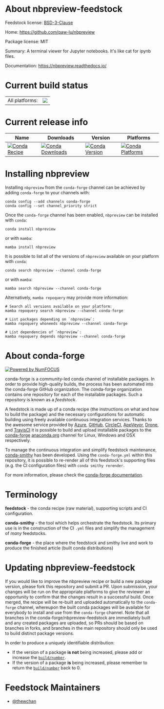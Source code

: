 About nbpreview-feedstock
=========================

Feedstock license: [BSD-3-Clause](https://github.com/conda-forge/nbpreview-feedstock/blob/main/LICENSE.txt)

Home: https://github.com/paw-lu/nbpreview

Package license: MIT

Summary: A terminal viewer for Jupyter notebooks. It's like cat for ipynb files.

Documentation: https://nbpreview.readthedocs.io/

Current build status
====================


<table><tr><td>All platforms:</td>
    <td>
      <a href="https://dev.azure.com/conda-forge/feedstock-builds/_build/latest?definitionId=15972&branchName=main">
        <img src="https://dev.azure.com/conda-forge/feedstock-builds/_apis/build/status/nbpreview-feedstock?branchName=main">
      </a>
    </td>
  </tr>
</table>

Current release info
====================

| Name | Downloads | Version | Platforms |
| --- | --- | --- | --- |
| [![Conda Recipe](https://img.shields.io/badge/recipe-nbpreview-green.svg)](https://anaconda.org/conda-forge/nbpreview) | [![Conda Downloads](https://img.shields.io/conda/dn/conda-forge/nbpreview.svg)](https://anaconda.org/conda-forge/nbpreview) | [![Conda Version](https://img.shields.io/conda/vn/conda-forge/nbpreview.svg)](https://anaconda.org/conda-forge/nbpreview) | [![Conda Platforms](https://img.shields.io/conda/pn/conda-forge/nbpreview.svg)](https://anaconda.org/conda-forge/nbpreview) |

Installing nbpreview
====================

Installing `nbpreview` from the `conda-forge` channel can be achieved by adding `conda-forge` to your channels with:

```
conda config --add channels conda-forge
conda config --set channel_priority strict
```

Once the `conda-forge` channel has been enabled, `nbpreview` can be installed with `conda`:

```
conda install nbpreview
```

or with `mamba`:

```
mamba install nbpreview
```

It is possible to list all of the versions of `nbpreview` available on your platform with `conda`:

```
conda search nbpreview --channel conda-forge
```

or with `mamba`:

```
mamba search nbpreview --channel conda-forge
```

Alternatively, `mamba repoquery` may provide more information:

```
# Search all versions available on your platform:
mamba repoquery search nbpreview --channel conda-forge

# List packages depending on `nbpreview`:
mamba repoquery whoneeds nbpreview --channel conda-forge

# List dependencies of `nbpreview`:
mamba repoquery depends nbpreview --channel conda-forge
```


About conda-forge
=================

[![Powered by
NumFOCUS](https://img.shields.io/badge/powered%20by-NumFOCUS-orange.svg?style=flat&colorA=E1523D&colorB=007D8A)](https://numfocus.org)

conda-forge is a community-led conda channel of installable packages.
In order to provide high-quality builds, the process has been automated into the
conda-forge GitHub organization. The conda-forge organization contains one repository
for each of the installable packages. Such a repository is known as a *feedstock*.

A feedstock is made up of a conda recipe (the instructions on what and how to build
the package) and the necessary configurations for automatic building using freely
available continuous integration services. Thanks to the awesome service provided by
[Azure](https://azure.microsoft.com/en-us/services/devops/), [GitHub](https://github.com/),
[CircleCI](https://circleci.com/), [AppVeyor](https://www.appveyor.com/),
[Drone](https://cloud.drone.io/welcome), and [TravisCI](https://travis-ci.com/)
it is possible to build and upload installable packages to the
[conda-forge](https://anaconda.org/conda-forge) [anaconda.org](https://anaconda.org/)
channel for Linux, Windows and OSX respectively.

To manage the continuous integration and simplify feedstock maintenance,
[conda-smithy](https://github.com/conda-forge/conda-smithy) has been developed.
Using the ``conda-forge.yml`` within this repository, it is possible to re-render all of
this feedstock's supporting files (e.g. the CI configuration files) with ``conda smithy rerender``.

For more information, please check the [conda-forge documentation](https://conda-forge.org/docs/).

Terminology
===========

**feedstock** - the conda recipe (raw material), supporting scripts and CI configuration.

**conda-smithy** - the tool which helps orchestrate the feedstock.
                   Its primary use is in the construction of the CI ``.yml`` files
                   and simplify the management of *many* feedstocks.

**conda-forge** - the place where the feedstock and smithy live and work to
                  produce the finished article (built conda distributions)


Updating nbpreview-feedstock
============================

If you would like to improve the nbpreview recipe or build a new
package version, please fork this repository and submit a PR. Upon submission,
your changes will be run on the appropriate platforms to give the reviewer an
opportunity to confirm that the changes result in a successful build. Once
merged, the recipe will be re-built and uploaded automatically to the
`conda-forge` channel, whereupon the built conda packages will be available for
everybody to install and use from the `conda-forge` channel.
Note that all branches in the conda-forge/nbpreview-feedstock are
immediately built and any created packages are uploaded, so PRs should be based
on branches in forks, and branches in the main repository should only be used to
build distinct package versions.

In order to produce a uniquely identifiable distribution:
 * If the version of a package **is not** being increased, please add or increase
   the [``build/number``](https://docs.conda.io/projects/conda-build/en/latest/resources/define-metadata.html#build-number-and-string).
 * If the version of a package **is** being increased, please remember to return
   the [``build/number``](https://docs.conda.io/projects/conda-build/en/latest/resources/define-metadata.html#build-number-and-string)
   back to 0.

Feedstock Maintainers
=====================

* [@thewchan](https://github.com/thewchan/)

